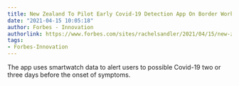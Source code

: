 ```yaml
---
title: New Zealand To Pilot Early Covid-19 Detection App On Border Workers
date: "2021-04-15 10:05:18"
author: Forbes - Innovation
authorlink: https://www.forbes.com/sites/rachelsandler/2021/04/15/new-zealand-to-pilot-early-covid-19-detection-app-on-border-workers/
tags:
- Forbes-Innovation
---
```

The app uses smartwatch data to alert users to possible Covid-19 two or three days before the onset of symptoms.